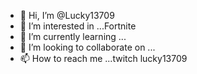 - 👋 Hi, I’m @Lucky13709
- 👀 I’m interested in ...Fortnite
- 🌱 I’m currently learning ...
- 💞️ I’m looking to collaborate on ...
- 📫 How to reach me ...twitch lucky13709

<!---
Lucky13709/Lucky13709 is a ✨ special ✨ repository because its `README.md` (this file) appears on your GitHub profile.
You can click the Preview link to take a look at your changes.
--->
